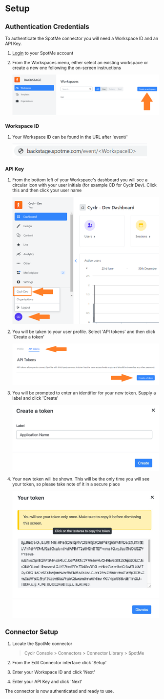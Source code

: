 
# Setup

## Authentication Credentials

To authenticate the SpotMe connector you will need a Workspace ID and an API Key.

1. [Login](https://backstage.spotme.com/) to your SpotMe account

2. From the Workspaces menu, either select an existing workspace or create a new one following the on-screen instructions

   ![workspace menu](./images/spotme_interface_1.png)

### Workspace ID

1. Your Workspace ID can be found in the URL after 'event/'

   ![workspace id](./images/spotme_interface_2.png)

### API Key

1. From the bottom left of your Workspace's dashboard you will see a circular icon with your user initials (for example CD for Cyclr Dev). Click this and then click your user name

   ![user menu](./images/spotme_interface_3.png)

2. You will be taken to your user profile. Select 'API tokens' and then click 'Create a token'

   ![token menu](./images/spotme_interface_4.png)

3. You will be prompted to enter an identifier for your new token. Supply a label and click 'Create'

   ![create token](./images/spotme_interface_5.png)

4. Your new token will be shown. This will be the only time you will see your token, so please take note of it in a secure place

   ![token](./images/spotme_interface_6.png)

## Connector Setup

1. Locate the SpotMe connector

   > Cyclr Console > Connectors > Connector Library > SpotMe

2. From the Edit Connector interface click 'Setup'

3. Enter your Workspace ID and click 'Next'

4. Enter your API Key and click 'Next'

The connector is now authenticated and ready to use.
